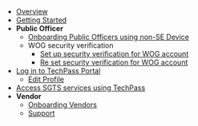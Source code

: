 - [Overview](home)
- [Getting Started](quickstart)
- **Public Officer**
  - [Onboarding Public Officers using non-SE Device](onboard-public-officers-using-non-se-machines)
  - WOG security verification
    - [Set up security verification for WOG account](manage-security-verification-for-wog-account)
    - [Re set security verification for WOG account](re-set-up-security-verification-for-wog-account)
- [Log in to TechPass Portal](log-into-techpass-portal)
  - [Edit Profile](edit-profile-using-non-se-gsib)
- [Access SGTS services using TechPass](access-sgts-services-using-techpass)  
- **Vendor**
  - [Onboarding Vendors](onboard)
  - [Support](/support/overview.md)
